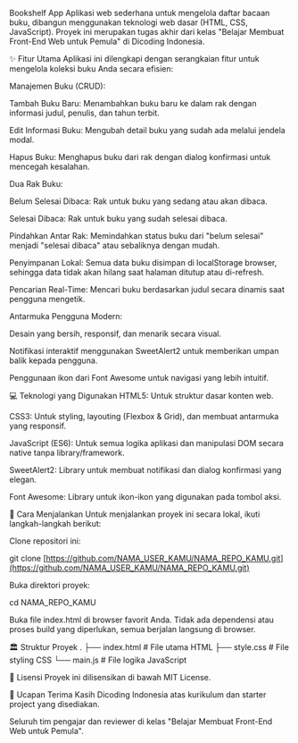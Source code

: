 Bookshelf App
Aplikasi web sederhana untuk mengelola daftar bacaan buku, dibangun menggunakan teknologi web dasar (HTML, CSS, JavaScript). Proyek ini merupakan tugas akhir dari kelas "Belajar Membuat Front-End Web untuk Pemula" di Dicoding Indonesia.

✨ Fitur Utama
Aplikasi ini dilengkapi dengan serangkaian fitur untuk mengelola koleksi buku Anda secara efisien:

Manajemen Buku (CRUD):

Tambah Buku Baru: Menambahkan buku baru ke dalam rak dengan informasi judul, penulis, dan tahun terbit.

Edit Informasi Buku: Mengubah detail buku yang sudah ada melalui jendela modal.

Hapus Buku: Menghapus buku dari rak dengan dialog konfirmasi untuk mencegah kesalahan.

Dua Rak Buku:

Belum Selesai Dibaca: Rak untuk buku yang sedang atau akan dibaca.

Selesai Dibaca: Rak untuk buku yang sudah selesai dibaca.

Pindahkan Antar Rak: Memindahkan status buku dari "belum selesai" menjadi "selesai dibaca" atau sebaliknya dengan mudah.

Penyimpanan Lokal: Semua data buku disimpan di localStorage browser, sehingga data tidak akan hilang saat halaman ditutup atau di-refresh.

Pencarian Real-Time: Mencari buku berdasarkan judul secara dinamis saat pengguna mengetik.

Antarmuka Pengguna Modern:

Desain yang bersih, responsif, dan menarik secara visual.

Notifikasi interaktif menggunakan SweetAlert2 untuk memberikan umpan balik kepada pengguna.

Penggunaan ikon dari Font Awesome untuk navigasi yang lebih intuitif.

💻 Teknologi yang Digunakan
HTML5: Untuk struktur dasar konten web.

CSS3: Untuk styling, layouting (Flexbox & Grid), dan membuat antarmuka yang responsif.

JavaScript (ES6): Untuk semua logika aplikasi dan manipulasi DOM secara native tanpa library/framework.

SweetAlert2: Library untuk membuat notifikasi dan dialog konfirmasi yang elegan.

Font Awesome: Library untuk ikon-ikon yang digunakan pada tombol aksi.

🚀 Cara Menjalankan
Untuk menjalankan proyek ini secara lokal, ikuti langkah-langkah berikut:

Clone repositori ini:

git clone [https://github.com/NAMA_USER_KAMU/NAMA_REPO_KAMU.git](https://github.com/NAMA_USER_KAMU/NAMA_REPO_KAMU.git)

Buka direktori proyek:

cd NAMA_REPO_KAMU

Buka file index.html di browser favorit Anda.
Tidak ada dependensi atau proses build yang diperlukan, semua berjalan langsung di browser.

🏛️ Struktur Proyek
.
├── index.html      # File utama HTML
├── style.css       # File styling CSS
└── main.js         # File logika JavaScript

📄 Lisensi
Proyek ini dilisensikan di bawah MIT License.

🙏 Ucapan Terima Kasih
Dicoding Indonesia atas kurikulum dan starter project yang disediakan.

Seluruh tim pengajar dan reviewer di kelas "Belajar Membuat Front-End Web untuk Pemula".